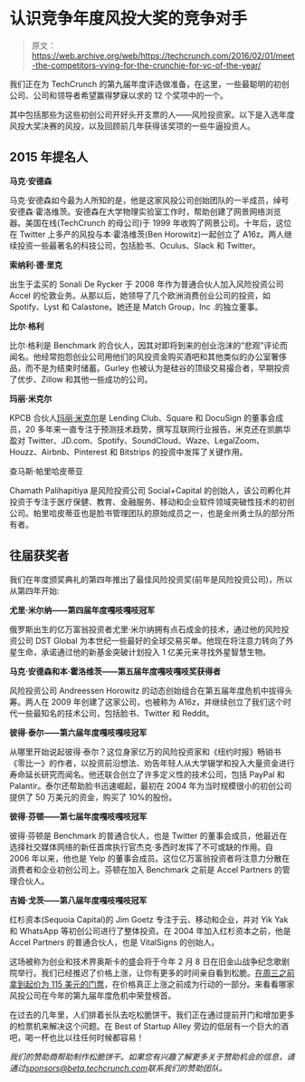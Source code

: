 # 认识竞争年度风投大奖的竞争对手 

> 原文：<https://web.archive.org/web/https://techcrunch.com/2016/02/01/meet-the-competitors-vying-for-the-crunchie-for-vc-of-the-year/>

我们正在为 TechCrunch 的第九届年度评选做准备，在这里，一些最聪明的初创公司、公司和领导者希望赢得梦寐以求的 12 个奖项中的一个。

其中包括那些为这些初创公司开好头开支票的人——风险投资家。以下是入选年度风投大奖决赛的风投，以及回顾前几年获得该奖项的一些牛逼投资人。

## **2015 年提名人**

**马克·安德森**

马克·安德森如今最为人所知的是，他是这家风投公司创始团队的一半成员，绰号安德森·霍洛维茨。安德森在大学物理实验室工作时，帮助创建了网景网络浏览器。美国在线(TechCrunch 的母公司)于 1999 年收购了网景公司。十年后，这位在 Twitter 上多产的风投与本·霍洛维茨(Ben Horowitz)一起创立了 A16z。两人继续投资一些最著名的科技公司，包括脸书、Oculus、Slack 和 Twitter。

**索纳利·德·里克**

出生于孟买的 Sonali De Rycker 于 2008 年作为普通合伙人加入风险投资公司 Accel 的伦敦业务。从那以后，她领导了几个欧洲消费创业公司的投资，如 Spotify、Lyst 和 Calastone。她还是 Match Group，Inc .的独立董事。

**比尔·格利**

比尔·格利是 Benchmark 的合伙人，因其对即将到来的创业泡沫的“悲观”评论而闻名。他经常抱怨创业公司用他们的风投资金购买酒吧和其他类似的办公室奢侈品，而不是为结束时储蓄。Gurley 也被认为是硅谷的顶级交易撮合者，早期投资了优步、Zillow 和其他一些成功的公司。

**玛丽·米克尔**

KPCB 合伙人[玛丽·米克尔](https://web.archive.org/web/20221209031812/https://www.crunchbase.com/person/mary-meeker#/entity)是 Lending Club、Square 和 DocuSign 的董事会成员，20 多年来一直专注于预测技术趋势，撰写互联网行业报告。米克还在凯鹏华盈对 Twitter、JD.com、Spotify、SoundCloud、Waze、LegalZoom、Houzz、Airbnb、Pinterest 和 Bitstrips 的投资中发挥了关键作用。

查马斯·帕里哈皮蒂亚

Chamath Palihapitiya 是风险投资公司 Social+Capital 的创始人，该公司孵化并投资于专注于医疗保健、教育、金融服务、移动和企业软件领域突破性技术的初创公司。帕里哈皮蒂亚也是脸书管理团队的原始成员之一，也是金州勇士队的部分所有者。

## **往届获奖者**

我们在年度颁奖典礼的第四年推出了最佳风险投资奖(前年是风险投资公司)，所以从第四年开始:

**尤里·米尔纳——第四届年度嘎吱嘎吱冠军**

俄罗斯出生的亿万富翁投资者尤里·米尔纳拥有点石成金的技术，通过他的风险投资公司 DST Global 为本世纪一些最好的全球交易买单。他现在将注意力转向了外星生命，承诺通过他的新基金突破计划投入 1 亿美元来寻找外星智慧生物。

**马克·安德森和本·霍洛维茨——第五届年度嘎吱嘎吱奖获得者**

风险投资公司 Andreessen Horowitz 的动态创始组合在第五届年度危机中拔得头筹。两人在 2009 年创建了这家公司，也被称为 A16z，并继续创立了我们这个时代一些最知名的技术公司，包括脸书、Twitter 和 Reddit。

**彼得·泰尔——第六届年度嘎吱嘎吱冠军**

从哪里开始说起彼得·泰尔？这位身家亿万的风险投资家和《纽约时报》畅销书《零比一》的作者，以投资前沿想法、劝告年轻人从大学辍学和投入大量资金进行寿命延长研究而闻名。他还联合创立了许多定义性的技术公司，包括 PayPal 和 Palantir。泰尔还帮助脸书迅速崛起，最初在 2004 年为当时规模很小的初创公司提供了 50 万美元的资金，购买了 10%的股份。

**彼得·芬顿——第七届年度嘎吱嘎吱冠军**

彼得·芬顿是 Benchmark 的普通合伙人，也是 Twitter 的董事会成员，他最近在选择社交媒体网络的新任首席执行官杰克·多西时发挥了不可或缺的作用。自 2006 年以来，他也是 Yelp 的董事会成员。这位亿万富翁投资者将注意力分散在消费者和企业初创公司上。芬顿在加入 Benchmark 之前是 Accel Partners 的管理合伙人。

**吉姆·戈茨——第八届年度嘎吱嘎吱冠军**

红杉资本(Sequoia Capital)的 Jim Goetz 专注于云、移动和企业，并对 Yik Yak 和 WhatsApp 等初创公司进行了整体投资。在 2004 年加入红杉资本之前，他是 Accel Partners 的普通合伙人，也是 VitalSigns 的创始人。

这场被称为创业和技术界奥斯卡的盛会将于今年 2 月 8 日在旧金山战争纪念歌剧院举行。我们已经推迟了价格上涨，让你有更多的时间亲自看到松脆。[在周三之前拿到起价为 115 美元的门票](https://web.archive.org/web/20221209031812/https://beta.techcrunch.com/event-info/9th-annual-crunchies-awards/#tickets)，在价格真正上涨之前成为行动的一部分。来看看哪家风投公司在今年的第九届年度危机中荣登榜首。

在过去的几年里，人们排着长队去吃松脆饼干。我们正在通过提前开门和增加更多的检票机来解决这个问题。在 Best of Startup Alley 旁边的低层有一个巨大的酒吧，喝一杯也比以往任何时候都容易！

*我们的赞助商帮助制作松脆饼干。如果您有兴趣了解更多关于赞助机会的信息，请通过[sponsors@beta.techcrunch.com](https://web.archive.org/web/20221209031812/mailto:sponsors@beta.techcrunch.com)联系我们的赞助团队。*